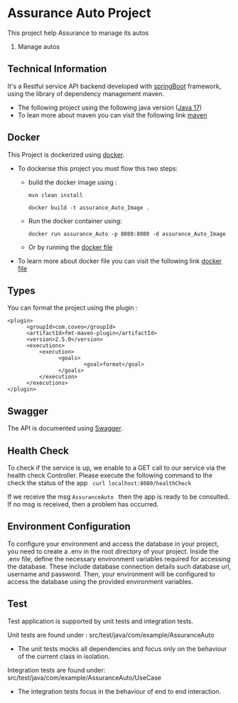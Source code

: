 # Assurance Auto Project
This project help Assurance to manage its autos
1. Manage autos

## Technical Information
It's a Restful service API backend developed with [springBoot](https://spring.io/projects/spring-boot/) framework, using the library of dependency management maven.
- The following project using the following java version ([Java 17](ww.oracle.com/java/technologies/javase/jdk17-archive-downloads.html))
- To lean more about maven you can visit the following link [maven](https://maven.apache.org/)

## Docker
This Project is dockerized using [docker](https://www.docker.com/).
- To dockerise this project you must flow this two steps:
    - build the docker image using :

      ```` mvn clean install ````

      ```` docker build -t assurance_Auto_Image . ````
    - Run the docker container using:

      ````docker run assurance_Auto -p 8080:8080 -d assurance_Auto_Image````
    - Or by running the [docker file](/Users/oumaima/Downloads/AssuranceAuto/Dockerfile)

- To learn more about docker file you can visit the following link [docker file](https://spring.io/guides/topicals/spring-boot-docker/)


## Types

You can format the project using the plugin :
```` 
<plugin>
      <groupId>com.coveo</groupId>
      <artifactId>fmt-maven-plugin</artifactId>
      <version>2.5.0</version>
      <executions>
          <execution>
                <goals>
                        <goal>format</goal>
                </goals>
          </execution>
      </executions>
</plugin>   
````

## Swagger

The API is documented using [Swagger](https://swagger.io/).

## Health Check

To check if the service is up, we enable to a GET call to our service via the health check Controller.
Please execute the following command to the check the status of the app ```` curl localhost:8080/healthCheck````

If we receive the msg  ```` AssuranceAuto  ```` then the app is ready to be consulted.
If no msg is received, then a problem has occurred.

## Environment Configuration
To configure your environment and access the database in your project, you need to create a .env in the root directory of your project.
Inside the .env file, define the necessary environment variables required for accessing the database. These include database connection details such database url, username and password.
Then, your environment will be configured to access the database using the provided environment variables.

## Test
Test application is supported by unit tests and integration tests.

Unit tests are found under : src/test/java/com/example/AssuranceAuto
  - The unit tests mocks all dependencies and focus only on the behaviour of the current class in isolation.

Integration tests are found under: src/test/java/com/example/AssuranceAuto/UseCase
  - The integration tests focus in the behaviour of end to end interaction.
 